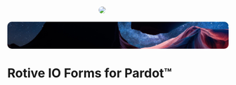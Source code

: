 <img style="left: calc(50% - 44px); top: 15px; border-radius: 50px; position: absolute" src="https://avatars.githubusercontent.com/u/84595782?s=200&v=4">
<img style="border-radius: 10px; display: block;" src="https://github.com/RotiveIO/Forms/raw/main/Static/banner.jpg">


# Rotive IO Forms for Pardot&trade;

